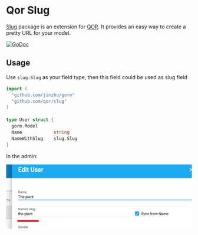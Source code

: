 # Qor Slug

[Slug](https://github.com/qor/slug) package is an extension for [QOR](https://github.com/qor/qor). It provides an easy way to create a pretty URL for your model.

[![GoDoc](https://godoc.org/github.com/qor/slug?status.svg)](https://godoc.org/github.com/qor/slug)

## Usage

Use `slug.Slug` as your field type, then this field could be used as slug field

```go
import (
  "github.com/jinzhu/gorm"
  "github.com/qor/slug"
)

type User struct {
  gorm.Model
  Name            string
  NameWithSlug    slug.Slug
}
```

In the admin:

![slug](slug.png)
